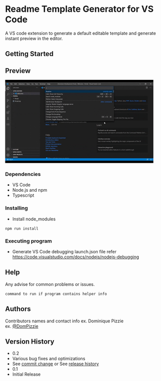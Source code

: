 # Readme Template Generator for VS Code

A VS code extension to generate a default editable template and generate instant preview in the editor.

## Getting Started

## Preview

![](vs.gif)

### Dependencies
* VS Code
* Node.js and npm
* Typescript

### Installing
* Install node_modules
```
npm run install
```
### Executing program
* Generate VS Code debugging launch.json file refer https://code.visualstudio.com/docs/nodejs/nodejs-debugging

## Help
Any advise for common problems or issues.
```
command to run if program contains helper info
```
## Authors
Contributors names and contact info
ex. Dominique Pizzie  
ex. [@DomPizzie](https://twitter.com/dompizzie)
## Version History
* 0.2
* Various bug fixes and optimizations
* See [commit change]() or See [release history]()
* 0.1
* Initial Release
